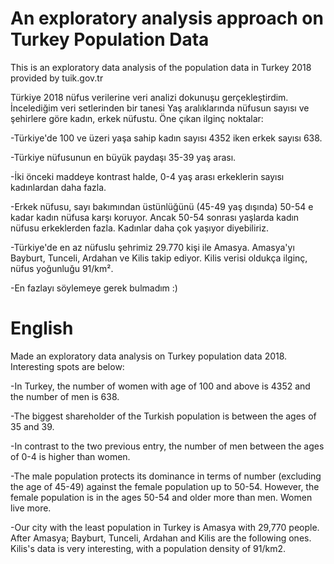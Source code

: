 # An exploratory analysis approach on Turkey Population Data
This is an exploratory data analysis of the population data in Turkey 2018 provided by tuik.gov.tr

Türkiye 2018 nüfus verilerine veri analizi dokunuşu gerçekleştirdim. İncelediğim veri setlerinden bir tanesi Yaş aralıklarında nüfusun sayısı ve şehirlere göre kadın, erkek nüfustu. Öne çıkan ilginç noktalar:

-Türkiye'de 100 ve üzeri yaşa sahip kadın sayısı 4352 iken erkek sayısı 638.

-Türkiye nüfusunun en büyük paydaşı 35-39 yaş arası.

-İki önceki maddeye kontrast halde, 0-4 yaş arası erkeklerin sayısı kadınlardan daha fazla.

-Erkek nüfusu, sayı bakımından üstünlüğünü (45-49 yaş dışında) 50-54 e kadar kadın nüfusa karşı koruyor. Ancak 50-54 sonrası yaşlarda kadın nüfusu erkeklerden fazla. Kadınlar daha çok yaşıyor diyebiliriz.

-Türkiye'de en az nüfuslu şehrimiz 29.770 kişi ile Amasya. Amasya'yı Bayburt, Tunceli, Ardahan ve Kilis takip ediyor. Kilis verisi oldukça ilginç, nüfus yoğunluğu 91/km².

-En fazlayı söylemeye gerek bulmadım :)

# English

Made an exploratory data analysis on Turkey population data 2018. Interesting spots are below:

-In Turkey, the number of women with age of 100 and above is 4352 and the number of men is 638.

-The biggest shareholder of the Turkish population is between the ages of 35 and 39.

-In contrast to the two previous entry, the number of men between the ages of 0-4 is higher than women.

-The male population protects its dominance in terms of number (excluding the age of 45-49) against the female population up to 50-54. However, the female population is in the ages 50-54 and older more than men. Women live more.

-Our city with the least population in Turkey is Amasya with 29,770 people. After Amasya; Bayburt, Tunceli, Ardahan and Kilis are the following ones. Kilis's data is very interesting, with a population density of 91/km2.
